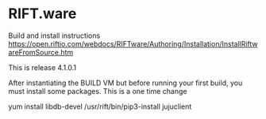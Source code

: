 RIFT.ware
=========

Build and install instructions https://open.riftio.com/webdocs/RIFTware/Authoring/Installation/InstallRiftwareFromSource.htm

This is release 4.1.0.1

After instantiating the BUILD VM but before running your first build, you must install some packages.
This is a one time change

yum install libdb-devel
/usr/rift/bin/pip3-install jujuclient

